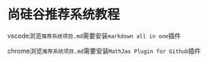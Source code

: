 # 尚硅谷推荐系统教程

vscode浏览`推荐系统项目.md`需要安装`markdown all in one`插件

chrome浏览`推荐系统项目.md`需要安装`MathJax Plugin for Github`插件